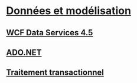 # [Données et modélisation](index.md)
## [WCF Data Services 4.5](wcf/)
## [ADO.NET](adonet/)
## [Traitement transactionnel](transactions/)
